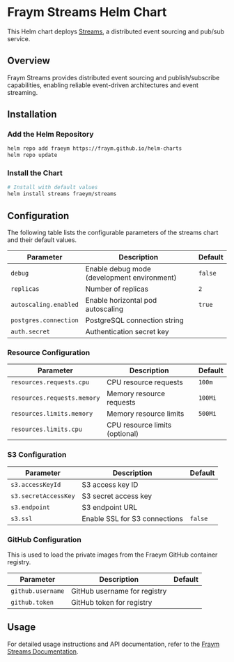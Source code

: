 # Fraym Streams Helm Chart

This Helm chart deploys [Streams](https://docs.freym.becklyn.app/docs/services/streams/introduction), a distributed event sourcing and pub/sub service.

## Overview

Fraym Streams provides distributed event sourcing and publish/subscribe capabilities, enabling reliable event-driven architectures and event streaming.

## Installation

### Add the Helm Repository

```bash
helm repo add fraeym https://fraym.github.io/helm-charts
helm repo update
```

### Install the Chart

```bash
# Install with default values
helm install streams fraeym/streams
```

## Configuration

The following table lists the configurable parameters of the streams chart and their default values.

| Parameter             | Description                                 | Default |
| --------------------- | ------------------------------------------- | ------- |
| `debug`               | Enable debug mode (development environment) | `false` |
| `replicas`            | Number of replicas                          | `2`     |
| `autoscaling.enabled` | Enable horizontal pod autoscaling           | `true`  |
| `postgres.connection` | PostgreSQL connection string                |         |
| `auth.secret`         | Authentication secret key                   |         |

### Resource Configuration

| Parameter                   | Description                    | Default |
| --------------------------- | ------------------------------ | ------- |
| `resources.requests.cpu`    | CPU resource requests          | `100m`  |
| `resources.requests.memory` | Memory resource requests       | `100Mi` |
| `resources.limits.memory`   | Memory resource limits         | `500Mi` |
| `resources.limits.cpu`      | CPU resource limits (optional) |         |

### S3 Configuration

| Parameter            | Description                   | Default |
| -------------------- | ----------------------------- | ------- |
| `s3.accessKeyId`     | S3 access key ID              |         |
| `s3.secretAccessKey` | S3 secret access key          |         |
| `s3.endpoint`        | S3 endpoint URL               |         |
| `s3.ssl`             | Enable SSL for S3 connections | `false` |

### GitHub Configuration

This is used to load the private images from the Fraeym GitHub container registry.

| Parameter         | Description                  | Default |
| ----------------- | ---------------------------- | ------- |
| `github.username` | GitHub username for registry |         |
| `github.token`    | GitHub token for registry    |         |

## Usage

For detailed usage instructions and API documentation, refer to the [Fraym Streams Documentation](https://docs.freym.becklyn.app/docs/services/streams/introduction).
